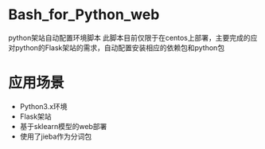 # Bash_for_Python_web
python架站自动配置环境脚本
此脚本目前仅限于在centos上部署，主要完成的应对python的Flask架站的需求，自动配置安装相应的依赖包和python包
# 应用场景
* Python3.x环境
* Flask架站
* 基于sklearn模型的web部署
* 使用了jieba作为分词包